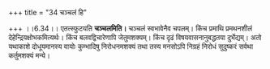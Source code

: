 +++
title = "34 चञ्चलं हि"

+++
।।6.34।। एतत्स्फुटयति **चञ्चलमिति।** चञ्चलं स्वभावेनैव चपलम्। किंच
प्रमाथि प्रमथनशीलं देहेन्द्रियक्षोभकमित्यर्थः। किंच बलवद्विचारेणापि
जेतुमशक्यम्। किंच दृढं विषयवासनानुबद्धतया दुर्भेद्यम्। अतो यथाकाशे
दोधूयमानस्य वायोः कुम्भादिषु निरोधनमशक्यं तथा तस्य मनसोऽपि निग्रहं
निरोधं सुदुष्करं सर्वथा कर्तुमशक्यं मन्ये।
